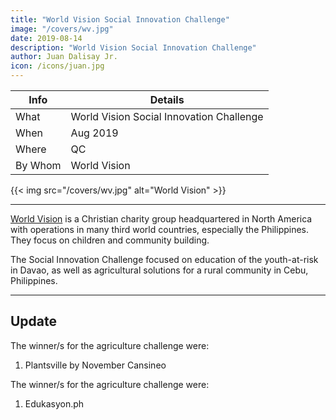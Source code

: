 ```yaml
---
title: "World Vision Social Innovation Challenge"
image: "/covers/wv.jpg"
date: 2019-08-14
description: "World Vision Social Innovation Challenge"
author: Juan Dalisay Jr.
icon: /icons/juan.jpg
---
```



Info | Details 
--- | ---
What | World Vision Social Innovation Challenge
When | Aug 2019
Where | QC
By Whom | World Vision

{{< img src="/covers/wv.jpg" alt="World Vision" >}}

---

[World Vision](https://www.worldvision.org.ph) is a Christian charity group headquartered in North America with operations in many third world countries, especially the Philippines. They focus on children and community building.

The Social Innovation Challenge focused on education of the youth-at-risk in Davao, as well as agricultural solutions for a rural community in Cebu, Philippines.

---

## Update

The winner/s for the agriculture challenge were:

1. Plantsville by November Cansineo

The winner/s for the agriculture challenge were:

1. Edukasyon.ph
